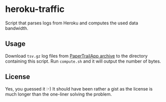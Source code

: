 # heroku-traffic

Script that parses logs from Heroku and computes the used
data bandwidth.

## Usage

Download `tsv.gz` log files from [PaperTrailApp archive](https://papertrailapp.com/account/archives)
to the directory containing this script. Run `compute.sh` and it
will output the number of bytes.

## License

Yes, you guessed it :-) It should have been rather a gist as the
license is much longer than the one-liner solving the problem.
